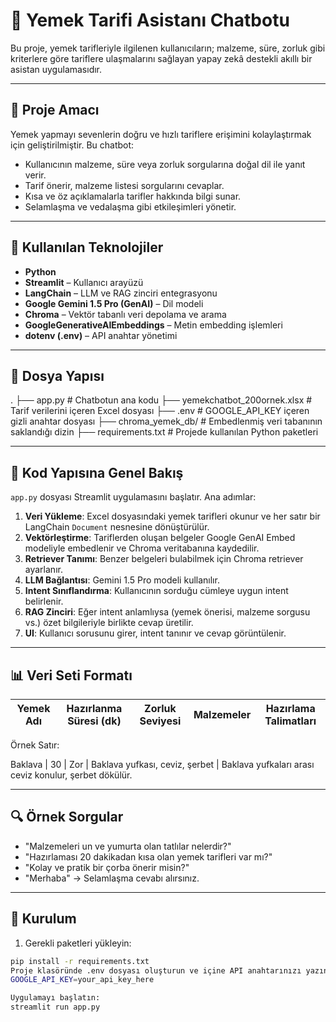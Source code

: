 # 🍲 Yemek Tarifi Asistanı Chatbotu

Bu proje, yemek tarifleriyle ilgilenen kullanıcıların; malzeme, süre, zorluk gibi kriterlere göre tariflere ulaşmalarını sağlayan yapay zekâ destekli akıllı bir asistan uygulamasıdır.

---

## 🚀 Proje Amacı

Yemek yapmayı sevenlerin doğru ve hızlı tariflere erişimini kolaylaştırmak için geliştirilmiştir. Bu chatbot:

- Kullanıcının malzeme, süre veya zorluk sorgularına doğal dil ile yanıt verir.
- Tarif önerir, malzeme listesi sorgularını cevaplar.
- Kısa ve öz açıklamalarla tarifler hakkında bilgi sunar.
- Selamlaşma ve vedalaşma gibi etkileşimleri yönetir.

---

## 🧠 Kullanılan Teknolojiler

- **Python**  
- **Streamlit** – Kullanıcı arayüzü  
- **LangChain** – LLM ve RAG zinciri entegrasyonu  
- **Google Gemini 1.5 Pro (GenAI)** – Dil modeli  
- **Chroma** – Vektör tabanlı veri depolama ve arama  
- **GoogleGenerativeAIEmbeddings** – Metin embedding işlemleri  
- **dotenv (.env)** – API anahtar yönetimi  

---

## 📁 Dosya Yapısı

.
├── app.py # Chatbotun ana kodu
├── yemekchatbot_200ornek.xlsx # Tarif verilerini içeren Excel dosyası
├── .env # GOOGLE_API_KEY içeren gizli anahtar dosyası
├── chroma_yemek_db/ # Embedlenmiş veri tabanının saklandığı dizin
├── requirements.txt # Projede kullanılan Python paketleri


---

## 🔧 Kod Yapısına Genel Bakış

`app.py` dosyası Streamlit uygulamasını başlatır. Ana adımlar:

1. **Veri Yükleme**: Excel dosyasındaki yemek tarifleri okunur ve her satır bir LangChain `Document` nesnesine dönüştürülür.  
2. **Vektörleştirme**: Tariflerden oluşan belgeler Google GenAI Embed modeliyle embedlenir ve Chroma veritabanına kaydedilir.  
3. **Retriever Tanımı**: Benzer belgeleri bulabilmek için Chroma retriever ayarlanır.  
4. **LLM Bağlantısı**: Gemini 1.5 Pro modeli kullanılır.  
5. **Intent Sınıflandırma**: Kullanıcının sorduğu cümleye uygun intent belirlenir.  
6. **RAG Zinciri**: Eğer intent anlamlıysa (yemek önerisi, malzeme sorgusu vs.) özet bilgileriyle birlikte cevap üretilir.  
7. **UI**: Kullanıcı sorusunu girer, intent tanınır ve cevap görüntülenir.

---

## 📊 Veri Seti Formatı

| Yemek Adı | Hazırlanma Süresi (dk) | Zorluk Seviyesi | Malzemeler | Hazırlama Talimatları |
| --------- | ---------------------- | --------------- | ---------- | --------------------- |

Örnek Satır:

Baklava | 30 | Zor | Baklava yufkası, ceviz, şerbet | Baklava yufkaları arası ceviz konulur, şerbet dökülür.


---

## 🔍 Örnek Sorgular

- "Malzemeleri un ve yumurta olan tatlılar nelerdir?"  
- "Hazırlaması 20 dakikadan kısa olan yemek tarifleri var mı?"  
- "Kolay ve pratik bir çorba önerir misin?"  
- "Merhaba" → Selamlaşma cevabı alırsınız.

---

## 🔧 Kurulum

1. Gerekli paketleri yükleyin:

```bash
pip install -r requirements.txt
Proje klasöründe .env dosyası oluşturun ve içine API anahtarınızı yazın:
GOOGLE_API_KEY=your_api_key_here

Uygulamayı başlatın:
streamlit run app.py

